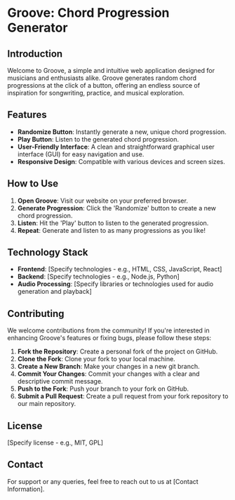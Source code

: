 # Groove: Chord Progression Generator

## Introduction
Welcome to Groove, a simple and intuitive web application designed for musicians and enthusiasts alike. 
Groove generates random chord progressions at the click of a button, offering an endless source of inspiration for 
songwriting, practice, and musical exploration.

## Features
- **Randomize Button**: Instantly generate a new, unique chord progression.
- **Play Button**: Listen to the generated chord progression.
- **User-Friendly Interface**: A clean and straightforward graphical user interface (GUI) for easy navigation and use.
- **Responsive Design**: Compatible with various devices and screen sizes.

## How to Use
1. **Open Groove**: Visit our website on your preferred browser.
2. **Generate Progression**: Click the 'Randomize' button to create a new chord progression.
3. **Listen**: Hit the 'Play' button to listen to the generated progression.
4. **Repeat**: Generate and listen to as many progressions as you like!

## Technology Stack
- **Frontend**: [Specify technologies - e.g., HTML, CSS, JavaScript, React]
- **Backend**: [Specify technologies - e.g., Node.js, Python]
- **Audio Processing**: [Specify libraries or technologies used for audio generation and playback]

## Contributing
We welcome contributions from the community! If you're interested in enhancing Groove's features or fixing bugs, please follow these steps:
1. **Fork the Repository**: Create a personal fork of the project on GitHub.
2. **Clone the Fork**: Clone your fork to your local machine.
3. **Create a New Branch**: Make your changes in a new git branch.
4. **Commit Your Changes**: Commit your changes with a clear and descriptive commit message.
5. **Push to the Fork**: Push your branch to your fork on GitHub.
6. **Submit a Pull Request**: Create a pull request from your fork repository to our main repository.

## License
[Specify license - e.g., MIT, GPL]

## Contact
For support or any queries, feel free to reach out to us at [Contact Information].
